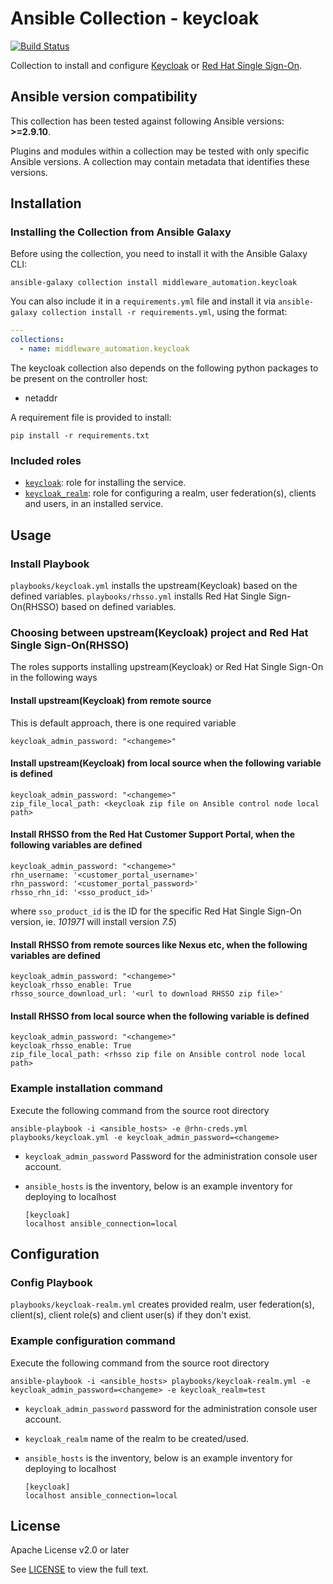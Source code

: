 # Ansible Collection - keycloak

[![Build Status](https://github.com/ansible-middleware/keycloak/workflows/CI/badge.svg?branch=main)](https://github.com/ansible-middleware/keycloak/actions/workflows/ci.yml)


Collection to install and configure [Keycloak](https://www.keycloak.org/) or [Red Hat Single Sign-On](https://access.redhat.com/products/red-hat-single-sign-on). 

<!--start requires_ansible-->
## Ansible version compatibility

This collection has been tested against following Ansible versions: **>=2.9.10**.

Plugins and modules within a collection may be tested with only specific Ansible versions. A collection may contain metadata that identifies these versions.
<!--end requires_ansible-->

## Installation

### Installing the Collection from Ansible Galaxy

Before using the collection, you need to install it with the Ansible Galaxy CLI:

    ansible-galaxy collection install middleware_automation.keycloak

You can also include it in a `requirements.yml` file and install it via `ansible-galaxy collection install -r requirements.yml`, using the format:

```yaml
---
collections:
  - name: middleware_automation.keycloak
```

The keycloak collection also depends on the following python packages to be present on the controller host:

* netaddr

A requirement file is provided to install:

    pip install -r requirements.txt


### Included roles

* [`keycloak`](https://github.com/ansible-middleware/keycloak/blob/main/roles/keycloak/README.md): role for installing the service.
* [`keycloak_realm`](https://github.com/ansible-middleware/keycloak/blob/main/roles/keycloak_realm/README.md): role for configuring a realm, user federation(s), clients and users, in an installed service.


## Usage

### Install Playbook

`playbooks/keycloak.yml` installs the upstream(Keycloak) based on the defined variables.
`playbooks/rhsso.yml` installs Red Hat Single Sign-On(RHSSO) based on defined variables.

### Choosing between upstream(Keycloak) project and Red Hat Single Sign-On(RHSSO)

The roles supports installing upstream(Keycloak) or Red Hat Single Sign-On in the following ways

#### Install upstream(Keycloak) from remote source

This is default approach, there is one required variable

```
keycloak_admin_password: "<changeme>"
```

#### Install upstream(Keycloak) from local source when the following variable is defined

```
keycloak_admin_password: "<changeme>"
zip_file_local_path: <keycloak zip file on Ansible control node local path>
```

#### Install RHSSO from the Red Hat Customer Support Portal, when the following variables are defined

```
keycloak_admin_password: "<changeme>"
rhn_username: '<customer_portal_username>'
rhn_password: '<customer_portal_password>'
rhsso_rhn_id: '<sso_product_id>'
```

where `sso_product_id` is the ID for the specific Red Hat Single Sign-On version, ie. _101971_ will install version _7.5_)

#### Install RHSSO from remote sources like Nexus etc, when the following variables are defined

```
keycloak_admin_password: "<changeme>"
keycloak_rhsso_enable: True
rhsso_source_download_url: '<url to download RHSSO zip file>'
```

#### Install RHSSO from local source when the following variable is defined

```
keycloak_admin_password: "<changeme>"
keycloak_rhsso_enable: True
zip_file_local_path: <rhsso zip file on Ansible control node local path>
```

### Example installation command

Execute the following command from the source root directory 

```
ansible-playbook -i <ansible_hosts> -e @rhn-creds.yml playbooks/keycloak.yml -e keycloak_admin_password=<changeme>
``` 

- `keycloak_admin_password` Password for the administration console user account.
- `ansible_hosts` is the inventory, below is an example inventory for deploying to localhost

  ```
  [keycloak]
  localhost ansible_connection=local
  ```

## Configuration

### Config Playbook

`playbooks/keycloak-realm.yml` creates provided realm, user federation(s), client(s), client role(s) and client user(s) if they don't exist.

### Example configuration command

Execute the following command from the source root directory

```
ansible-playbook -i <ansible_hosts> playbooks/keycloak-realm.yml -e keycloak_admin_password=<changeme> -e keycloak_realm=test
```

- `keycloak_admin_password` password for the administration console user account.
- `keycloak_realm` name of the realm to be created/used.
- `ansible_hosts` is the inventory, below is an example inventory for deploying to localhost

  ```
  [keycloak]
  localhost ansible_connection=local
  ```

## License

Apache License v2.0 or later

See [LICENSE](LICENSE) to view the full text.

